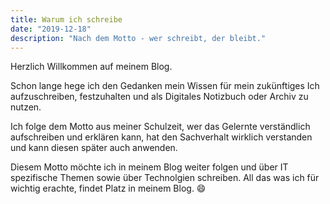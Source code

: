 ```yaml
---
title: Warum ich schreibe
date: "2019-12-18"
description: "Nach dem Motto - wer schreibt, der bleibt."
---
```


Herzlich Willkommen auf meinem Blog.

Schon lange hege ich den Gedanken mein Wissen für mein zukünftiges Ich aufzuschreiben, festzuhalten und als Digitales Notizbuch oder Archiv zu nutzen.

Ich folge dem Motto aus meiner Schulzeit, wer das Gelernte verständlich aufschreiben und erklären kann, hat den Sachverhalt wirklich verstanden und kann diesen später auch anwenden.

Diesem Motto möchte ich in meinem Blog weiter folgen und über IT spezifische Themen sowie über Technolgien schreiben. All das was ich für wichtig erachte, findet Platz in meinem Blog. 😄
